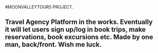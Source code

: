 #MOONVALLEYTOURS PROJECT.

Travel Agency Platform in the works. 
Eventually it will let users sign up/log in book trips, make reservations, book excursions etc.
Made by one man, back/front. Wish me luck.
---

###
